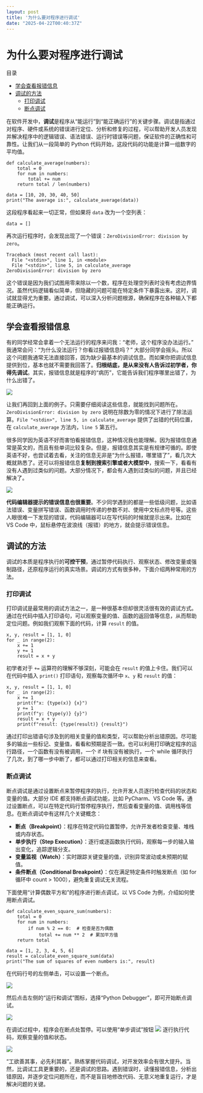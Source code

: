 ```yaml
---
layout: post
title: '为什么要对程序进行调试'
date: "2025-04-22T00:40:37Z"
---
```

为什么要对程序进行调试
===========

目录

*   [学会查看报错信息](#学会查看报错信息)
*   [调试的方法](#调试的方法)
    *   [打印调试](#打印调试)
    *   [断点调试](#断点调试)

在软件开发中，**调试**是程序从“能运行”到“能正确运行”的关键步骤。调试是指通过对程序、硬件或系统的错误进行定位、分析和修复的过程，可以帮助开发人员发现并解决程序中的逻辑错误、语法错误、运行时错误等问题，保证软件的正确性和可靠性。让我们从一段简单的 Python 代码开始，这段代码的功能是计算一组数字的平均值。

    def calculate_average(numbers):
        total = 0
        for num in numbers:
            total += num
        return total / len(numbers)
    
    data = [10, 20, 30, 40, 50]
    print("The average is:", calculate_average(data))
    

这段程序看起来一切正常，但如果将 `data` 改为一个空列表：

    data = []
    

再次运行程序时，会发现出现了一个错误：`ZeroDivisionError: division by zero`。

    Traceback (most recent call last):
      File "<stdin>", line 1, in <module>
      File "<stdin>", line 5, in calculate_average
    ZeroDivisionError: division by zero
    

这个错误是因为我们试图用零来除以一个数，程序在处理空列表时没有考虑边界情况。虽然代码逻辑看似简单，但隐藏的问题可能在特定条件下暴露出来。这时，调试就显得尤为重要。通过调试，可以深入分析问题根源，确保程序在各种输入下都能正确运行。

学会查看报错信息
--------

有的同学经常会拿着一个无法运行的程序来问我：“老师，这个程序没办法运行。” 我通常会问：“为什么没法运行？你看过报错信息吗？” 大部分同学会摇头。所以这个问题我通常无法直接回答，因为缺少最基本的调试信息。而如果你把调试信息提供到位，基本也就不需要我回答了。**归根结底，是从来没有人告诉过初学者，你得先调试**。其实，报错信息就是程序的“病历”，它能告诉我们程序哪里出错了，为什么出错了。

![](https://img2024.cnblogs.com/blog/1085877/202504/1085877-20250421184610648-2086583955.png)

让我们再回到上面的例子。只需要仔细阅读这些信息，就能找到问题所在。`ZeroDivisionError: division by zero` 说明在除数为零的情况下进行了除法运算。`File "<stdin>", line 5, in calculate_average` 提供了出错的代码位置，在 `calculate_average` 方法内，`line 5` 第五行。

很多同学因为英语不好而害怕看报错信息，这种情况我也能理解。因为报错信息通常是英文的，而且有些单词比较复杂。但是，报错信息其实是有规律可循的。即使英语不好，也尝试着去看，关注的信息无非是“为什么报错，哪里错了”，看几次大概就熟悉了。还可以将报错信息**复制到搜索引擎或者大模型中**，搜索一下，看看有没有人遇到过类似的问题。大部分情况下，都会有人遇到过类似的问题，并且已经解决了。

![](https://img2024.cnblogs.com/blog/1085877/202504/1085877-20250421184624051-523118532.png)

**代码编辑器提示的错误信息也很重要**。不少同学遇到的都是一些低级问题，比如语法错误、变量拼写错误、函数调用时传递的参数不对、使用中文标点符号等。这些人眼很难一下发现的错误，代码编辑器可以在写代码的时候就提示出来。比如在 VS Code 中，鼠标悬停在波浪线（报错）的地方，就会提示错误信息。

调试的方法
-----

调试的本质是程序执行的**可控干预**，通过暂停代码执行、观察状态、修改变量或强制路径，还原程序运行的真实场景。调试的方式有很多种，下面介绍两种常用的方法。

### 打印调试

打印调试是最常用的调试方法之一，是一种很基本但却很灵活很有效的调试方式。通过在代码中插入打印语句，可以观察变量的值、函数的返回值等信息，从而帮助定位问题。例如我们观察下面的代码，计算 `result` 的值。

    x, y, result = [1, 1, 0]
    for _ in range(2):
        x += 1
        y += 1
        result = x + y
    

初学者对于 `+=` 运算符的理解不够深刻，可能会在 `result` 的值上卡住。我们可以在代码中插入 `print()` 打印语句，观察每次循环中 `x`、`y` 和 `result` 的值：

    x, y, result = [1, 1, 0]
    for _ in range(2):
        x += 1
        print(f"x: {type(x)} {x}")
        y += 1
        print(f"y: {type(y)} {y}")
        result = x + y
        print(f"result: {type(result)} {result}")
    

通过打印出错语句涉及到的相关变量的值和类型，可以帮助分析出错原因。尽可能多的输出一些标记、变量值，看看和预期是否一致。也可以利用打印确定程序的运行路径，一个函数有没有被调用，一个 if 块有没有被执行，一个 while 循环执行了几次，到了哪一步中断了，都可以通过打印相关的信息来查看。

### 断点调试

断点调试是通过设置断点来暂停程序的执行，允许开发人员逐行检查代码的状态和变量的值。大部分 IDE 都支持断点调试功能，比如 PyCharm、VS Code 等。通过设置断点，可以在特定代码行暂停程序执行，然后查看变量的值、调用栈等信息。在断点调试中有这样几个关键概念：

*   **断点（Breakpoint）**：程序在特定代码位置暂停，允许开发者检查变量、堆栈或内存状态。
*   **单步执行（Step Execution）**：逐行或逐函数执行代码，观察每一步的输入输出变化，追踪逻辑分支。
*   **变量监视（Watch）**：实时跟踪关键变量的值，识别异常波动或未预期的赋值。
*   **条件断点（Conditional Breakpoint）**：仅在满足特定条件时触发断点（如 for 循环中 count > 1000），避免重复调试无关流程。

下面使用“计算偶数平方和”的程序进行断点调试，以 VS Code 为例，介绍如何使用断点调试。

    def calculate_even_square_sum(numbers):
        total = 0
        for num in numbers:
            if num % 2 == 0:  # 检查是否为偶数
                total += num ** 2  # 累加平方值
        return total
    
    data = [1, 2, 3, 4, 5, 6]
    result = calculate_even_square_sum(data)
    print("The sum of squares of even numbers is:", result)
    

在代码行号的左侧单击，可以设置一个断点。

![](https://img2024.cnblogs.com/blog/1085877/202504/1085877-20250421184633788-143757340.png)

然后点击左侧的“运行和调试”图标，选择“Python Debugger”，即可开始断点调试。

![](https://img2024.cnblogs.com/blog/1085877/202504/1085877-20250421184640673-1031883022.png)

在调试过程中，程序会在断点处暂停。可以使用“单步调试”按钮 ![](https://img2024.cnblogs.com/blog/1085877/202504/1085877-20250421184655366-678857819.png) 逐行执行代码，观察变量的值和状态。

![](https://img2024.cnblogs.com/blog/1085877/202504/1085877-20250421184646688-1086729580.png)

“工欲善其事，必先利其器”。熟练掌握代码调试，对开发效率会有很大提升。当然，比调试工具更重要的，还是调试的思路。遇到错误时，读懂报错信息，分析出错原因，并逐步定位问题所在，而不是盲目地修改代码、无意义地重复运行，才是解决问题的关键。
